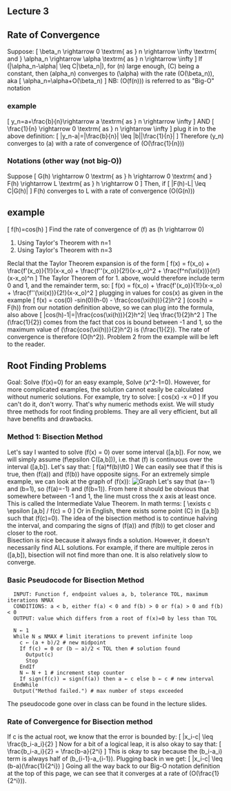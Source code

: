 
## Lecture 3

## Rate of Convergence
Suppose:
\[
\beta_n \rightarrow 0 \textrm{ as } n \rightarrow \infty \textrm{ and } \alpha_n \rightarrow \alpha \textrm{ as } n \rightarrow \infty
\]
If \(|\alpha_n-\alpha| \leq C|\beta_n|\), for \(n\) large enough, \(C\) being a constant, then \(alpha_n\) converges to \(\alpha\) with the rate \(O(\beta_n)\), aka
\[
\alpha_n=\alpha+O(\beta_n)
\]
NB: \(O(f(n))\) is referred to as "Big-O" notation
### example
\[
y_n=a+\frac{b}{n}\rightarrow a \textrm{ as } n \rightarrow \infty
\]
AND
\[
\frac{1}{n} \rightarrow 0 \textrm{ as } n \rightarrow \infty
\]
plug it in to the above definition:
\[
|y_n-a|=|\frac{b}{n}| \leq |b||\frac{1}{n}|
\]
Therefore \(y_n\) converges to \(a\) with a rate of convergence of \(O(\frac{1}{n})\)
### Notations (other way (not big-O))
Suppose
\[
G(h) \rightarrow 0 \textrm{ as } h \rightarrow 0 \textrm{ and } F(h) \rightarrow L \textrm{ as } h \rightarrow 0
\]
Then, if
\[
|F(h)-L| \leq C|G(h)|
\]
F(h) converges to L with a rate of convergence \(O(G(n))\)
## example
\[
f(h)=cos(h)
\]
Find the rate of convergence of \(f\) as \(h \rightarrow 0\)
1. Using Taylor's Theorem with n=1
2. Using Taylor's Theorem with n=3

Reclal that the Taylor Theorem expansion is of the form
\[
f(x) = f(x_o) + \frac{f'(x_o)}{1!}(x-x_o) + \frac{f''(x_o)}{2!}(x-x_o)^2 + \frac{f^n(\xi(x))}{n!}(x-x_o)^n
\]
The Taylor Theorem of for 1. above, would therefore include term 0 and 1, and the remainder term, so:
\[
f(x) = f(x_o) + \frac{f'(x_o)}{1!}(x-x_o) + \frac{f''(\xi(x))}{2!}(x-x_o)^2
\]
plugging in values for cos(x) as given in the example
\[
f(x) = cos(0) -sin(0)(h-0) - \frac{cos(\xi(h))}{2}h^2
\]
\(cos(h) = F(h)\) from our notation definition above, so we can plug into the formula, also above
\[
|cos(h)-1|=|\frac{cos(\xi(h))}{2}h^2| \leq \frac{1}{2}h^2
\]
The \(\frac{1}{2}\) comes from the fact that cos is bound between -1 and 1, so the maximum value of \(\frac{cos(\xi(h))}{2}h^2\) is \(\frac{1}{2}\).
The rate of convergence is therefore \(O(h^2)\). Problem 2 from the example will be left to the reader.
## Root Finding Problems
Goal: Solve \(f(x)=0\)
for an easy example, Solve \(x^2-1=0\). However, for more complicated examples, the solution cannot easily be calculated without numeric solutions. For example, try to solve:
\[
cos(x) -x =0
\]
If you can't do it, don't worry. That's why numeric methods exist. We will study three methods for root finding problems. They are all very efficient, but all have benefits and drawbacks.
### Method 1: Bisection Method
Let's say I wanted to solve \(f(x) = 0\) over some interval \([a,b]\). For now, we will simply assume \(f\epsilon C([a,b])\), i.e. that \(f\) is continuous over the interval \([a,b]\). Let's say that:
\[
f(a)*f(b)\lt0
\]
We can easily see that if this is true, then \(f(a)\) and \(f(b)\) have opposite signs. For an extremely simple example, we can look at the graph of \(f(x)\):
![Graph](https://i.imgur.com/6UMJ2gv.png)
Let's say that \(a=-1\) and \(b=1\), so \(f(a)=-1\) and \(f(b=1)\). From here it should be obvious that somewhere between -1 and 1, the line must cross the x axis at least once. This is called the Intermediate Value Theorem. In math terms:
\[
\exists c \epsilon [a,b] / f(c) = 0
\]
Or in English, there exists some point \(C\) in \([a,b]\) such that \(f(c)=0\). The idea of the bisection method is to continue halving the interval, and comparing the signs of \(f(a)\) and \(f(b)\) to get closer and closer to the root. <br>
Bisection is nice because it always finds a solution. However, it doesn't necessarily find ALL solutions. For example, if there are multiple zeros in \([a,b]\), bisection will not find more than one. It is also relatively slow to converge.
### Basic Pseudocode for Bisection Method
```
  INPUT: Function f, endpoint values a, b, tolerance TOL, maximum iterations NMAX
  CONDITIONS: a < b, either f(a) < 0 and f(b) > 0 or f(a) > 0 and f(b) < 0
  OUTPUT: value which differs from a root of f(x)=0 by less than TOL

  N ← 1
  While N ≤ NMAX # limit iterations to prevent infinite loop
    c ← (a + b)/2 # new midpoint
    If f(c) = 0 or (b – a)/2 < TOL then # solution found
      Output(c)
      Stop
    EndIf
    N ← N + 1 # increment step counter
    If sign(f(c)) = sign(f(a)) then a ← c else b ← c # new interval
  EndWhile
  Output("Method failed.") # max number of steps exceeded
  ```
The pseudocode gone over in class can be found in the lecture slides.
### Rate of Convergence for Bisection method
If c is the actual root, we know that the error is bounded by:
\[
|x_i-c| \leq \frac{b_i-a_i}{2}
\]
Now for a bit of a logical leap, it is also okay to say that:
\[
\frac{b_i-a_i}{2} = \frac{b-a}{2^i}
\]
This is okay to say because the \(b_i-a_i\) term is always half of \(b_{i-1}-a_{i-1}\). Plugging back in we get:
\[
|x_i-c| \leq (b-a)(\frac{1}{2^i})
\]
Going all the way back to our Big-O notation definition at the top of this page, we can see that it converges at a rate of \(O(\frac{1}{2^i})\).
